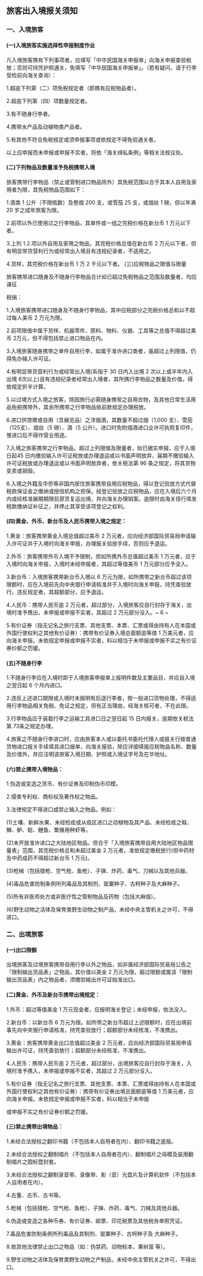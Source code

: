 ## 旅客出入境报关须知

### 一、入境旅客

#### (一)入境旅客实施选择性申报制度作业

凡入境旅客携有下列事项者，应填写「中华民国海关申报单」向海关申报查验税放；否则可持凭护照通关，免填写「中华民国海关申报单」。（若有疑问，请于行李受检前向海关查询）：

1.超逾下列第（二）项免税规定者（即携有应税物品者）。

2.超逾下列第（四）项数量规定者。

3.有不随身行李者。

4.携带水产品及动植物类产品者。

5.有其他不符合免税规定或须申报事项或依规定不得免验通关者。

以上应申报而未申报或申报不实者，将依「海关缉私条例」等相关法规议处。

#### (二)下列物品及数量准予免税携带入境

旅客携带行李物品（禁止或管制进口物品除外）其免税范围以合于其本人自用及家用者为限，其免税物品范围如下：

1.酒类 1 公升（不限瓶数）及卷烟 200 支，或雪茄 25 支，或烟丝 1 磅，但以年满 20 岁之成年旅客为限。

2.前项以外已使用过之行李物品，其单件或一组之完税价格在新台币 1 万元以下者。

3.上列 1.2.项以外自用及家用之物品，其完税价格总值在新台币 2 万元以下者，但有明显带货营利行为或经常出入境且有违规纪录者，不适用之。

4.货样，其完税价格在新台币 1 万 2 千元以下者。 (三)应税物品之限值与限量

旅客携带进口随身及不随身行李物品合计如已超过免税物品之范围及数量者，均应课征

税捐：

1.入境旅客携带进口随身及不随身行李物品，其中应税部分之完税价格总和以不超过每人美币 2 万元为限。

2.前项限值中属于货样、机器零件、原料、物料、仪器、工具等之总值不得超过美币 2万元，但不得包括禁止进口物品在内。

3.入境旅客随身携带之单件自用行李，如属于准许进口类者，虽超过上列限值，仍得免办输入许可证。

4.有明显带货营利行为或经常出入境(系指于 30 日内入出境 2 次以上或半年内入出境 6次以上)且有违规纪录者经常出入境者，其所携行李物品之数量及价值，得依规定折半计算。

5.以过境方式入境之旅客，除因旅行必需随身携带之自用衣物，及其他日常生活用品免税携带外，其余所携带之行李物品依前款规定办理税放。

6.进口供馈赠或自用（含展览品）之洋烟酒，其数量不超过烟（1,000 支）、雪茄（125支）、烟丝（5 磅）、酒（5 公升）。进口时免附烟酒进口业许可执照复印件，惟进口后不得作营业用途。

7.入境之旅客携带之行李物品，超过上列限值及限量者，如已据实申报，应于入境日起45 日内缴验输入许可证税放或办理退运或以书面声明放弃，届期不缴验输入许可证税放或办理退运或以书面声明放弃者，依关税法第 96 条之规定，将其货物变卖或销毁。

8.入境之外籍及华侨等非国内居住旅客携带自用应税物品，得以登记验放方式代替税款保证金之缴纳或授信机构之担保。经登记验放之应税物品，应在入境后六个月内或经核准展期期限前原货复运出境，并向海关办理销案。逾限时由海关径行填发税款缴纳证补征之，并停止其享受该项登记之权利。

#### (四)黄金、外币、新台币及人民币携带入境之规定：

1.黄金：旅客携带黄金入境总值超过美币 2 万元者，应向经济部国际贸易局申请输入许可证并于入境时向海关申报，办理报关验放手续，否则应予退运。

2.外币：旅客携带外币入境不予限制，但如所携外币总值超过美币 1 万元者，应于入境时向海关申报，入境时未经申报者，其超过等值美币 1 万元部分应予没入。

3.新台币：入境旅客携带新台币入境以 6 万元为限，如所携带之新台币超过该项限额时，应在入境前先向中央银行申请核准并于入境时向海关申报，持凭查验放行，违反规定者，其超额部分，应予退运。

4.人民币：携带人民币逾 2 万元者，超过部分，入境旅客应自行封存于海关，出境时准予携出，未申报或申报不实者，其超过 2 万元部分没入。~ 6 ~

5.有价证券（指无记名之旅行支票、其他支票、本票、汇票或得由持有人在本国或外国行使权利之其他有价证券）：携带有价证券入境总面额逾等值 1 万美元者，应向海关申报。未依规定申报或申报不实者，科以相当于未申报或申报不实之有价证券价额之罚锾。

#### (五)不随身行李

1.不随身行李应在入境时即于入境旅客申报单上报明件数及主要品目，并应自入境之翌日起 6 个月内进口。

2.违反上述进口期限或入境时未报明有后送行李者，按一般进口货物处理，不得适用行李物品相关免税、免证之规定，但有正当理由，经海关核可者，不在此限。

3.行李物品应于装载行李之运输工具进口日之翌日起 15 日内报关，逾期依关税法第 73条之规定办理。

4.旅客之不随身行李进口时，应由旅客本人或以委托书委托代理人或报关行按普通货物进口报关手续填具进口报单，向海关报验，除应详细填报应税物品名称、数量及价值外，并应注明该旅客入境日期、护照或入境证字号及在华地址。

#### (六)禁止携带入境物品：

1.伪造或变造之货币、有价证券及印制伪币印模。

2.侵害专利权、商标权及著作权之物品。

3.法律规定不得进口或禁止输入之物品。例如：

(1)土壤、新鲜水果、未经检疫或从疫区进口之动植物及其产品、未经检疫之鲑、鳟、鲈、鲶、鲤鱼、繁殖用种虾等。

(2)未开放准许进口之大陆地区物品。但合于「入境旅客携带自用大陆地区物品限量表」范围，其完税价格总和未超过美金 2 万元者，准依规定缴税放行(但中药材及中药成药不得超过新台币 1 万元)。

(3)枪械（包括猎枪、空气枪、鱼枪）、子弹、炸药、毒气、刀械以及其他兵器。

(4)毒品危害防制条例所列毒品及其制剂、罂粟种子、古柯种子及大麻种子。

(5)所有非医师处方或非医疗性之管制物品及药物（包括大麻烟）。

(6)野生动物之活体及保育类野生动物之制产品，未经中央主管机关之许可，不得进口。

### 二、出境旅客

#### (一)出口限额

出境旅客及过境旅客携带自用行李以外之物品，如非属经济部国际贸易局公告之「限制输出货品表」之物品，其价值以美金 2 万元为限，超过限额或属该「限制输出货品表」内之物品者，须缴验输出许可证始准出口。

#### (二)黄金、外币及新台币携带出境规定：

1.外币：超过等值美金 1 万元现金者，应报明海关登记；未经申报，依法没入。

2.新台币：以新台币 6 万元为限。如所带之新台币超过上述限额时，应在出境前事先向中央银行申请核准，持凭查验放行；超额部分未经核准，不准携出。

3.黄金：旅客携带黄金出口总值超过美金 2 万元者，应向经济部国际贸易局申请输出许可证，持凭查验放行；超额部分未经核准，不准携出。

4.人民币：携带人民币逾 2 万元者，超过部分，出境旅客应自行封存于海关，入境时准予携入，未申报或申报不实者，其超过 2 万元部分没入。

5.有价证券（指无记名之旅行支票、其他支票、本票、汇票或得由持有人在本国或外国行使权利之其他有价证券）：携带有价证券出境总面额逾等值 1 万美元者，应向海关申报。未依规定申报或申报不实者，科以相当于未申报

或申报不实之有价证券价额之罚锾。

#### (三)禁止携带出境物品：

1.未经合法授权之翻印书籍（不包括本人自用者在内）、翻印书籍之底版。

2.未经合法授权之翻制唱片（不包括本人自用者在内）、翻制唱片之母模及装用翻制唱片之圆标暨封套。

3.未经合法授权之翻制录音带、录像带、影（音）光盘片及计算机软件（不包括本人自用者在内）。

4.古董、古币、古书等。

5.枪械（包括猎枪、空气枪、鱼枪）、子弹、炸药、毒气、刀械及其他兵器。

6.伪造或变造之各种币券、有价证券、邮票、印花税票及其他税务单照凭证。

7.毒品危害防制条例所列毒品及其制剂、罂粟种子、古柯种子及 大麻种子。

8.依其他法律禁止出口之物品（如：伪禁药、动物标本、果树苗 等）。

9.野生动物之活体及保育类野生动物之产制品，未经中央主管机关之许可，不得出口。
